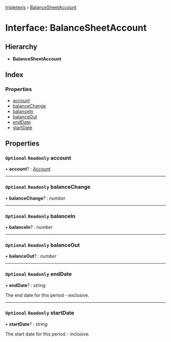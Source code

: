 [tripletexjs](../README.md) › [BalanceSheetAccount](balancesheetaccount.md)

# Interface: BalanceSheetAccount

## Hierarchy

* **BalanceSheetAccount**

## Index

### Properties

* [account](balancesheetaccount.md#optional-readonly-account)
* [balanceChange](balancesheetaccount.md#optional-readonly-balancechange)
* [balanceIn](balancesheetaccount.md#optional-readonly-balancein)
* [balanceOut](balancesheetaccount.md#optional-readonly-balanceout)
* [endDate](balancesheetaccount.md#optional-readonly-enddate)
* [startDate](balancesheetaccount.md#optional-readonly-startdate)

## Properties

### `Optional` `Readonly` account

• **account**? : *[Account](../modules/account.md)*

___

### `Optional` `Readonly` balanceChange

• **balanceChange**? : *number*

___

### `Optional` `Readonly` balanceIn

• **balanceIn**? : *number*

___

### `Optional` `Readonly` balanceOut

• **balanceOut**? : *number*

___

### `Optional` `Readonly` endDate

• **endDate**? : *string*

The end date for this period - exclusive.

___

### `Optional` `Readonly` startDate

• **startDate**? : *string*

The start date for this period - inclusive.
